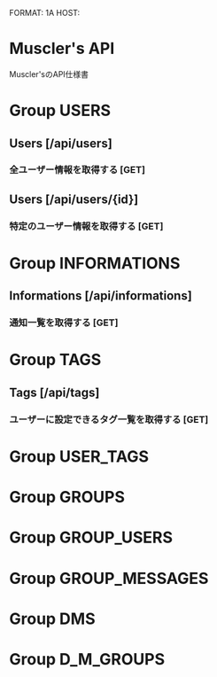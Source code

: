 FORMAT: 1A
HOST:

# Muscler's API

Muscler'sのAPI仕様書


# Group USERS

## Users [/api/users]

### 全ユーザー情報を取得する [GET]

## Users [/api/users/{id}]

### 特定のユーザー情報を取得する [GET]


# Group INFORMATIONS

## Informations [/api/informations]

### 通知一覧を取得する [GET]


# Group TAGS

## Tags [/api/tags]

### ユーザーに設定できるタグ一覧を取得する [GET]


# Group USER_TAGS
# Group GROUPS
# Group GROUP_USERS
# Group GROUP_MESSAGES
# Group DMS
# Group D_M_GROUPS

